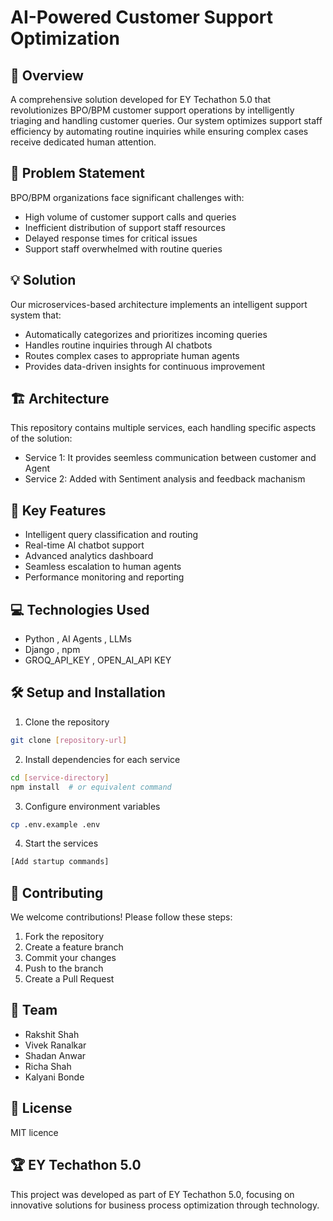# AI-Powered Customer Support Optimization

## 🎯 Overview
A comprehensive solution developed for EY Techathon 5.0 that revolutionizes BPO/BPM customer support operations by intelligently triaging and handling customer queries. Our system optimizes support staff efficiency by automating routine inquiries while ensuring complex cases receive dedicated human attention.

## 🌟 Problem Statement
BPO/BPM organizations face significant challenges with:
- High volume of customer support calls and queries
- Inefficient distribution of support staff resources
- Delayed response times for critical issues
- Support staff overwhelmed with routine queries

## 💡 Solution
Our microservices-based architecture implements an intelligent support system that:
- Automatically categorizes and prioritizes incoming queries
- Handles routine inquiries through AI chatbots
- Routes complex cases to appropriate human agents
- Provides data-driven insights for continuous improvement

## 🏗️ Architecture
This repository contains multiple services, each handling specific aspects of the solution:
- Service 1: It provides seemless communication between customer and Agent
- Service 2: Added with Sentiment analysis and feedback machanism


## 🚀 Key Features
- Intelligent query classification and routing
- Real-time AI chatbot support
- Advanced analytics dashboard
- Seamless escalation to human agents
- Performance monitoring and reporting

## 💻 Technologies Used
- Python , AI Agents , LLMs
- Django , npm
- GROQ_API_KEY , OPEN_AI_API KEY 

## 🛠️ Setup and Installation
1. Clone the repository
```bash
git clone [repository-url]
```

2. Install dependencies for each service
```bash
cd [service-directory]
npm install  # or equivalent command
```

3. Configure environment variables
```bash
cp .env.example .env
```

4. Start the services
```bash
[Add startup commands]
```

## 🤝 Contributing
We welcome contributions! Please follow these steps:
1. Fork the repository
2. Create a feature branch
3. Commit your changes
4. Push to the branch
5. Create a Pull Request

## 👥 Team
- Rakshit Shah
- Vivek Ranalkar
- Shadan Anwar
- Richa Shah
- Kalyani Bonde

## 📄 License
MIT licence

## 🏆 EY Techathon 5.0
This project was developed as part of EY Techathon 5.0, focusing on innovative solutions for business process optimization through technology.
